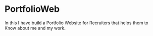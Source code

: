 # PortfolioWeb
In this I have build a Portfolio Website for Recruiters that helps them to Know about me and my work.
